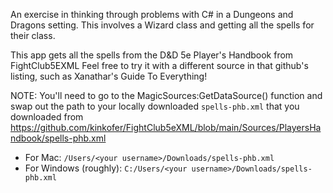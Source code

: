 An exercise in thinking through problems with C# in a Dungeons and Dragons setting. This involves a Wizard class and getting all the spells for their class.

This app gets all the spells from the D&D 5e Player's Handbook from FightClub5EXML 
Feel free to try it with a different source in that github's listing,
such as Xanathar's Guide To Everything!

NOTE: You'll need to go to the MagicSources:GetDataSource() function and swap out the path
to your locally downloaded `spells-phb.xml` that you downloaded from
https://github.com/kinkofer/FightClub5eXML/blob/main/Sources/PlayersHandbook/spells-phb.xml
- For Mac: `/Users/<your username>/Downloads/spells-phb.xml`
- For Windows (roughly): `C:/Users/<your username>/Downloads/spells-phb.xml`